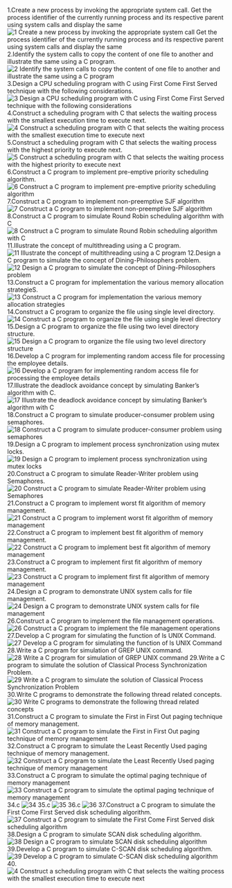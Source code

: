 1.Create a new process by invoking the appropriate system call. Get the process identifier of the currently running process and its respective parent using system calls and display the same
 ![1 Create a new process by invoking the appropriate system call  Get the process identifier of the currently running process and its respective parent using system calls and display the same ](https://github.com/user-attachments/assets/d893bf18-bdc0-4830-84ae-ea361f747556)
2.Identify the system calls to copy the content of one file to another and illustrate the same using a C program.
![2 Identify the system calls to copy the content of one file to another and illustrate the same using a C program](https://github.com/user-attachments/assets/8364de96-80da-4aca-9b48-56dc51f988b8)
3.Design a CPU scheduling program with C using First Come First Served technique with the following considerations.
![3 Design a CPU scheduling program with C using First Come First Served technique with the following considerations  ](https://github.com/user-attachments/assets/a013a904-7b8b-4c8c-af6a-1bb8e90caf4a)
4.Construct a scheduling program with C that selects the waiting process with the smallest execution time to execute next.
![4 Construct a scheduling program with C that selects the waiting process with the smallest execution time to execute next](https://github.com/user-attachments/assets/68295bab-6bab-4a28-a7ca-a294c17b4078)
5.Construct a scheduling program with C that selects the waiting process with the highest priority to execute next.
![5 Construct a scheduling program with C that selects the waiting process with the highest priority to execute next](https://github.com/user-attachments/assets/6866b699-3be8-45dd-8bd3-8982192ef9bd)
6.Construct a C program to implement pre-emptive priority scheduling algorithm.
![6 Construct a C program to implement pre-emptive priority scheduling algorithm](https://github.com/user-attachments/assets/07226b7c-34f5-4d9e-aab6-3d61e3bea130)
7.Construct a C program to implement non-preemptive SJF algorithm
![7 Construct a C program to implement non-preemptive SJF algorithm](https://github.com/user-attachments/assets/ca744e17-4664-4cf4-9c09-6e8fc67b98b5)
8.Construct a C program to simulate Round Robin scheduling algorithm with C
![8 Construct a C program to simulate Round Robin scheduling algorithm with C](https://github.com/user-attachments/assets/3087d1dd-a612-4ad3-a014-2079f78ec078)
11.Illustrate the concept of multithreading using a C program.
![11 Illustrate the concept of multithreading using a C program](https://github.com/user-attachments/assets/b7e4a2a0-ec83-41c6-b5d9-9dd60e6af75d)
12.Design a C program to simulate the concept of Dining-Philosophers problem.
![12 Design a C program to simulate the concept of Dining-Philosophers problem](https://github.com/user-attachments/assets/258b264c-ac4d-488a-8b26-b8b600018373)
13.Construct a C program for implementation the various memory allocation strategieS.
![13 Construct a C program for implementation the various memory allocation strategies](https://github.com/user-attachments/assets/e2714297-b0d9-435e-8a3f-972c06bdc5aa)
14.Construct a C program to organize the file using single level directory.
![14 Construct a C program to organize the file using single level directory](https://github.com/user-attachments/assets/62685cd4-1a2a-4aec-a838-333598237f2e)
15.Design a C program to organize the file using two level directory structure.
![15 Design a C program to organize the file using two level directory structure](https://github.com/user-attachments/assets/48d2d663-2312-48d2-a10e-195b9e40b41a)
16.Develop a C program for implementing random access file for processing the employee details.
![16 Develop a C program for implementing random access file for processing the employee details](https://github.com/user-attachments/assets/c9a9092e-4030-4e33-b5fb-a974a9c04d46)
17.Illustrate the deadlock avoidance concept by simulating Banker’s algorithm with C.
![17 Illustrate the deadlock avoidance concept by simulating Banker’s algorithm with C](https://github.com/user-attachments/assets/2c759ffc-c3fc-4914-9768-390be82c1265)
18.Construct a C program to simulate producer-consumer problem using semaphores.
![18 Construct a C program to simulate producer-consumer problem using semaphores](https://github.com/user-attachments/assets/a9d7d047-3cf6-4796-9f16-e029f78fc428)
19.Design a C program to implement process synchronization using mutex locks.
![19 Design a C program to implement process synchronization using mutex locks](https://github.com/user-attachments/assets/c77a7df0-6676-4400-9538-b43730443df3)
20.Construct a C program to simulate Reader-Writer problem using Semaphores.
![20 Construct a C program to simulate Reader-Writer problem using Semaphores](https://github.com/user-attachments/assets/baaf7672-7855-4e00-a364-5e8e00c20373)
21.Construct a C program to implement worst fit algorithm of memory management.
![21 Construct a C program to implement worst fit algorithm of memory management](https://github.com/user-attachments/assets/dcb43c3f-880e-4a68-ad58-68f654e4b7f3)
22.Construct a C program to implement best fit algorithm of memory management.
![22 Construct a C program to implement best fit algorithm of memory management](https://github.com/user-attachments/assets/6b7bebb5-bc4c-4c80-9928-b78436d45775)
23.Construct a C program to implement first fit algorithm of memory management.
![23 Construct a C program to implement first fit algorithm of memory management](https://github.com/user-attachments/assets/6b3482cf-c8d3-4678-8612-4620af0f1562)
24.Design a C program to demonstrate UNIX system calls for file management.
![24 Design a C program to demonstrate UNIX system calls for file management](https://github.com/user-attachments/assets/4fa433ff-b9d1-40e7-b82e-78df41a228e2)
26.Construct a C program to implement the file management operations.
![26 Construct a C program to implement the file management operations](https://github.com/user-attachments/assets/6740b3a6-dc89-4257-8cfa-a7365b211578)
27.Develop a C program for simulating the function of ls UNIX Command.
![27 Develop a C program for simulating the function of ls UNIX Command](https://github.com/user-attachments/assets/23d2e3eb-fbfc-4fa2-ba68-e3bd2105045b)
28.Write a C program for simulation of GREP UNIX command.
![28 Write a C program for simulation of GREP UNIX command](https://github.com/user-attachments/assets/18acf996-eb5e-40f4-a355-3a61a1b3632c)
29.Write a C program to simulate the solution of Classical Process Synchronization Problem.
![29 Write a C program to simulate the solution of Classical Process Synchronization Problem](https://github.com/user-attachments/assets/2c16cdce-9c8c-4a1d-a3ab-2b23d11dccfa)
30.Write C programs to demonstrate the following thread related concepts.
![30 Write C programs to demonstrate the following thread related concepts](https://github.com/user-attachments/assets/235c469d-1798-4951-ae1f-6636c9d44304)
31.Construct a C program to simulate the First in First Out paging technique of memory management.
![31 Construct a C program to simulate the First in First Out paging technique of memory management](https://github.com/user-attachments/assets/0e522083-11a6-474b-8a27-11064e9ee387)
32.Construct a C program to simulate the Least Recently Used paging technique of memory management.
![32 Construct a C program to simulate the Least Recently Used paging technique of memory management](https://github.com/user-attachments/assets/7601936e-8ce8-49e0-b3dc-ec06bddf6a6a)
33.Construct a C program to simulate the optimal paging technique of memory management
![33 Construct a C program to simulate the optimal paging technique of memory management](https://github.com/user-attachments/assets/7872b754-f150-4e3b-b85b-e883afe18379)
34.c
![34](https://github.com/user-attachments/assets/594032ab-4fc3-488d-bfde-2bc23e1c5812)
35.c
![35](https://github.com/user-attachments/assets/03786ff6-53d2-453c-9cc7-8a3a90e6807d)
36.c
![36](https://github.com/user-attachments/assets/81e850ae-f035-4f02-8207-fad415606081)
37.Construct a C program to simulate the First Come First Served disk scheduling algorithm.
![37 Construct a C program to simulate the First Come First Served disk scheduling algorithm](https://github.com/user-attachments/assets/0514a7fb-9ed5-4192-bf14-6d0f9280370f)
38.Design a C program to simulate SCAN disk scheduling algorithm.
![38 Design a C program to simulate SCAN disk scheduling algorithm](https://github.com/user-attachments/assets/49da773f-7b25-4f4e-b967-1a799c86d9dc)
39.Develop a C program to simulate C-SCAN disk scheduling algorithm.
![39 Develop a C program to simulate C-SCAN disk scheduling algorithm](https://github.com/user-attachments/assets/5d6fc896-9ded-4e98-ac5b-8033ccb1e3fe)
40.
![4 Construct a scheduling program with C that selects the waiting process with the smallest execution time to execute next](https://github.com/user-attachments/assets/67c63c96-f5ee-448e-88dd-51c480962e54)



















